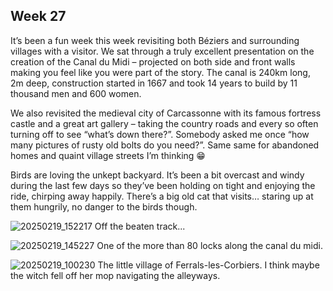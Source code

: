 ## Week 27
It’s been a fun week this week revisiting both Béziers and surrounding villages with a visitor. We sat through a truly excellent presentation on the creation of the Canal du Midi – projected on both side and front walls making you feel like you were part of the story. The canal is 240km long, 2m deep, construction started in 1667 and took 14 years to build by 11 thousand men and 600 women.

We also revisited the medieval city of Carcassonne with its famous fortress castle and a great art gallery – taking the country roads and every so often turning off to see “what’s down there?”. Somebody asked me once “how many pictures of rusty old bolts do you need?”. Same same for abandoned homes and quaint village streets I’m thinking 😁 

Birds are loving the unkept backyard. It’s been a bit overcast and windy during the last few days so they’ve been holding on tight and enjoying the ride, chirping away happily. There’s a big old cat that visits… staring up at them hungrily, no danger to the birds though.

![20250219_152217](https://github.com/user-attachments/assets/681d0d18-421a-4365-b31f-056152d6d0a6)
Off the beaten track...

![20250219_145227](https://github.com/user-attachments/assets/5426f898-1247-4dc8-8c30-8afa52207ea1)
One of the more than 80 locks along the canal du midi.

![20250219_100230](https://github.com/user-attachments/assets/c8676675-a574-4a08-8b37-caf4ab6d18ad)
The little village of Ferrals-les-Corbiers. I think maybe the witch fell off her mop navigating the alleyways.
